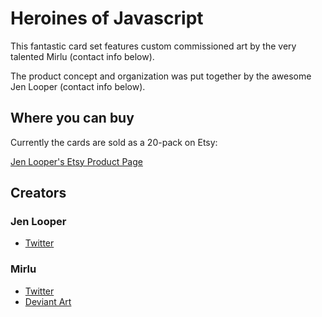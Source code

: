 # Heroines of Javascript

This fantastic card set features custom commissioned art by the very talented Mirlu (contact info below).

The product concept and organization was put together by the awesome Jen Looper (contact info below).

## Where you can buy

Currently the cards are sold as a 20-pack on Etsy:

[Jen Looper's Etsy Product Page](https://t.co/w6tood9Mx9)

## Creators

### Jen Looper

- [Twitter](https://twitter.com/jenlooper)

### Mirlu

- [Twitter](https://twitter.com/mirlu_exe)
- [Deviant Art](https://t.co/augYnjQeWk)
